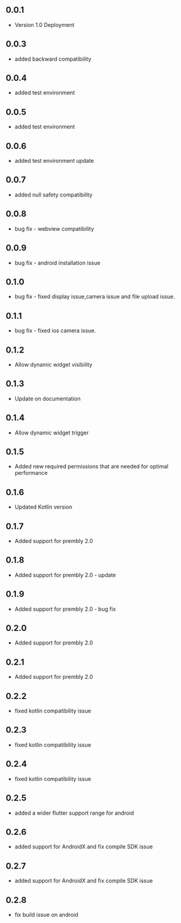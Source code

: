 ## 0.0.1

* Version 1.0 Deployment

## 0.0.3

* added backward compatibility


## 0.0.4

* added test environment

## 0.0.5

* added test environment

## 0.0.6

* added test environment update


## 0.0.7

* added null safety compatibility

## 0.0.8

* bug fix - webview compatibility

## 0.0.9

* bug fix - android installation issue

## 0.1.0

* bug fix - fixed display issue,camera issue and file upload issue.


## 0.1.1

* bug fix - fixed ios camera issue.


## 0.1.2

* Allow dynamic widget visibility

## 0.1.3

* Update on documentation

## 0.1.4

* Allow dynamic widget trigger

## 0.1.5

* Added new required permissions that are needed for optimal performance

## 0.1.6

* Updated Kotlin version

## 0.1.7

* Added support for prembly 2.0

## 0.1.8

* Added support for prembly 2.0 - update

## 0.1.9

* Added support for prembly 2.0 - bug fix

## 0.2.0

* Added support for prembly 2.0

## 0.2.1

* Added support for prembly 2.0

## 0.2.2

* fixed kotlin compatibility issue


## 0.2.3

* fixed kotlin compatibility issue

## 0.2.4

* fixed kotlin compatibility issue


## 0.2.5

* added a wider flutter support range for android


## 0.2.6

* added support for AndroidX and fix compile SDK issue

## 0.2.7

* added support for AndroidX and fix compile SDK issue


## 0.2.8

* fix build issue on android